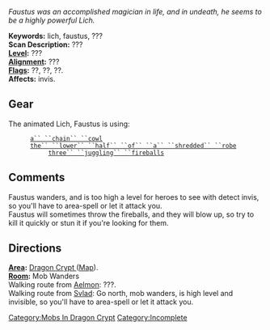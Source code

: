 *Faustus was an accomplished magician in life, and in undeath, he seems
to be a highly powerful Lich.*

**Keywords:** lich, faustus, ???  
**Scan Description:** ???  
**[Level](Level "wikilink"):** ???  
**[Alignment](Alignment "wikilink"):** ???  
**[Flags](:Category:_Mob_Types "wikilink"):** ??, ??, ??.  
**Affects:** invis.  

## Gear

The animated Lich, Faustus is using:

<worn on head>`      `[`a`` ``chain`` ``cowl`](Chain_Cowl "wikilink")` `  
<worn on legs>`      `[`the`` ``lower`` ``half`` ``of`` ``a`` ``shredded`` ``robe`](Lower_Half_Of_A_Shredded_Robe "wikilink")  
<wielded>`           `[`three`` ``juggling`` ``fireballs`](Three_Juggling_Fireballs "wikilink")

## Comments

Faustus wanders, and is too high a level for heroes to see with detect
invis, so you'll have to area-spell or let it attack you.  
Faustus will sometimes throw the fireballs, and they will blow up, so
try to kill it quickly or stun it if you're looking for them.

## Directions

**[Area](:Category:_Areas "wikilink"):** [ Dragon Crypt
](:Category:_Dragon_Crypt "wikilink")
([Map](Dragon_Crypt_Map "wikilink")).  
**[Room](:Category:_Rooms "wikilink"):** Mob Wanders  
Walking route from [Aelmon](Aelmon "wikilink"): ???.  
Walking route from [Svlad](Svlad_The_Very_Burly "wikilink"): Go north,
mob wanders, is high level and invisible, so you'll have to area-spell
or let it attack you.  

[Category:Mobs In Dragon
Crypt](Category:Mobs_In_Dragon_Crypt "wikilink")
[Category:Incomplete](Category:Incomplete "wikilink")
